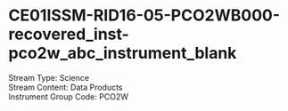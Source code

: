 # CE01ISSM-RID16-05-PCO2WB000-recovered_inst-pco2w_abc_instrument_blank

Stream Type: Science<br>
Stream Content: Data Products<br>
Instrument Group Code: PCO2W<br>
